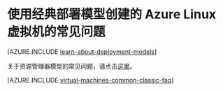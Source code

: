 <properties
	pageTitle="经典 VM 常见问题解答 | Azure"
	description="回答了通过经典部署模型创建的 Azure Linux 虚拟机的一些常见问题。"
	services="virtual-machines-linux"
	documentationCenter=""
	authors="cynthn"
	manager="timlt"
	editor=""
	tags="azure-service-management"/>

<tags
	ms.service="virtual-machines-linux"
	ms.workload="infrastructure-services"
	ms.tgt_pltfrm="vm-linux"
	ms.devlang="na"
	ms.topic="article"
	ms.date="07/28/2016"
	wacn.date="09/30/2016"
	ms.author="cynthn"/>

	
# 使用经典部署模型创建的 Azure Linux 虚拟机的常见问题

[AZURE.INCLUDE [learn-about-deployment-models](../../includes/learn-about-deployment-models-classic-include.md)]

关于资源管理器模型的常见问题，请点击[这里](/documentation/articles/virtual-machines-linux-faq/)。

[AZURE.INCLUDE [virtual-machines-common-classic-faq](../../includes/virtual-machines-common-classic-faq.md)]

<!---HONumber=Mooncake_0314_2016-->